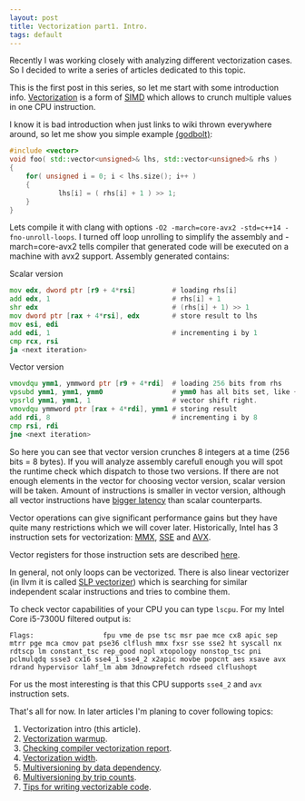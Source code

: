 ```yaml
---
layout: post
title: Vectorization part1. Intro.
tags: default
---
```


Recently I was working closely with analyzing different vectorization cases. So I decided to write a series of articles dedicated to this topic.

This is the first post in this series, so let me start with some introduction info. [Vectorization](https://stackoverflow.com/questions/1422149/what-is-vectorization) is a form of [SIMD](https://en.wikipedia.org/wiki/SIMD) which allows to crunch multiple values in one CPU instruction.

I know it is bad introduction when just links to wiki thrown everywhere around, so let me show you simple example [(godbolt)](https://godbolt.org/#g:!((g:!((g:!((h:codeEditor,i:(j:1,source:'%23include+%3Cvector%3E%0Avoid+foo(+std::vector%3Cunsigned%3E%26+lhs,+std::vector%3Cunsigned%3E%26+rhs+)%0A%7B%0A++++for(+unsigned+i+%3D+0%3B+i+%3C+lhs.size()%3B+i%2B%2B+)%0A++++%7B%0A++++++++++++lhs%5Bi%5D+%3D+(+rhs%5Bi%5D+%2B+1+)+%3E%3E+1%3B++++++++%0A++++%7D%0A%7D'),l:'5',n:'0',o:'C%2B%2B+source+%231',t:'0')),header:(),k:50,l:'4',m:100,n:'0',o:'',s:0,t:'0'),(g:!((h:compiler,i:(compiler:clang_trunk,filters:(b:'0',binary:'1',commentOnly:'0',demangle:'0',directives:'0',execute:'1',intel:'0',trim:'0'),libs:!(),options:'-O2+-march%3Dcore-avx2+-std%3Dc%2B%2B14+-fno-unroll-loops',source:1),l:'5',n:'0',o:'x86-64+clang+(trunk)+(Editor+%231,+Compiler+%231)',t:'0')),k:50,l:'4',n:'0',o:'',s:0,t:'0')),l:'2',n:'0',o:'',t:'0')),version:4):

```cpp
#include <vector>
void foo( std::vector<unsigned>& lhs, std::vector<unsigned>& rhs )
{
    for( unsigned i = 0; i < lhs.size(); i++ )
    {
            lhs[i] = ( rhs[i] + 1 ) >> 1;
    }
}
```
Lets compile it with clang with options `-O2 -march=core-avx2 -std=c++14 -fno-unroll-loops`. I turned off loop unrolling to simplify the assembly and -march=core-avx2 tells compiler that generated code will be executed on a machine with avx2 support. Assembly generated contains:

Scalar version
```asm
mov edx, dword ptr [r9 + 4*rsi]         # loading rhs[i]
add edx, 1                              # rhs[i] + 1
shr edx                                 # (rhs[i] + 1) >> 1
mov dword ptr [rax + 4*rsi], edx        # store result to lhs
mov esi, edi
add edi, 1                              # incrementing i by 1
cmp rcx, rsi
ja <next iteration>
```
Vector version
```asm
vmovdqu ymm1, ymmword ptr [r9 + 4*rdi]  # loading 256 bits from rhs
vpsubd ymm1, ymm1, ymm0                 # ymm0 has all bits set, like +1
vpsrld ymm1, ymm1, 1                    # vector shift right.
vmovdqu ymmword ptr [rax + 4*rdi], ymm1 # storing result 
add rdi, 8                              # incrementing i by 8
cmp rsi, rdi
jne <next iteration>
```

So here you can see that vector version crunches 8 integers at a time (256 bits = 8 bytes). If you will analyze assembly carefull enough you will spot the runtime check which dispatch to those two versions. If there are not enough elements in the vector for choosing vector version, scalar version will be taken. Amount of instructions is smaller in vector version, although all vector instructions have [bigger latency](http://ithare.com/infographics-operation-costs-in-cpu-clock-cycles/<Paste>) than scalar counterparts.

Vector operations can give significant performance gains but they have quite many restrictions which we will cover later.
Historically, Intel has 3 instruction sets for vectorization: [MMX](https://en.wikipedia.org/wiki/MMX_(instruction_set)), [SSE](https://en.wikipedia.org/wiki/Streaming_SIMD_Extensions) and [AVX](https://en.wikipedia.org/wiki/Advanced_Vector_Extensions).

Vector registers for those instruction sets are described [here](https://en.wikipedia.org/wiki/X86#/media/File:Table_of_x86_Registers_svg.svg).

In general, not only loops can be vectorized. There is also linear vectorizer (in llvm it is called [SLP vectorizer](https://llvm.org/docs/Vectorizers.html#slp-vectorizer)) which is searching for similar independent scalar instructions and tries to combine them.

To check vector capabilities of your CPU you can type `lscpu`. For my Intel Core i5-7300U filtered output is:
```
Flags:                 fpu vme de pse tsc msr pae mce cx8 apic sep mtrr pge mca cmov pat pse36 clflush mmx fxsr sse sse2 ht syscall nx rdtscp lm constant_tsc rep_good nopl xtopology nonstop_tsc pni pclmulqdq ssse3 cx16 sse4_1 sse4_2 x2apic movbe popcnt aes xsave avx rdrand hypervisor lahf_lm abm 3dnowprefetch rdseed clflushopt
```

For us the most interesting is that this CPU supports `sse4_2` and `avx` instruction sets.

That's all for now. In later articles I'm planing to cover following topics:
1. Vectorization intro (this article).
2. [Vectorization warmup](https://dendibakh.github.io/blog/2017/10/27/Vectorization_warmup).
3. [Checking compiler vectorization report](https://dendibakh.github.io/blog/2017/10/30/Compiler-optimization-report).
4. [Vectorization width](https://dendibakh.github.io/blog/2017/11/02/Vectorization_width).
5. [Multiversioning by data dependency](https://dendibakh.github.io/blog/2017/11/03/Multiversioning_by_DD).
6. [Multiversioning by trip counts](https://dendibakh.github.io/blog/2017/11/09/Multiversioning_by_trip_counts).
7. [Tips for writing vectorizable code](https://dendibakh.github.io/blog/2017/11/10/Tips_for_writing_vectorizable_code).
